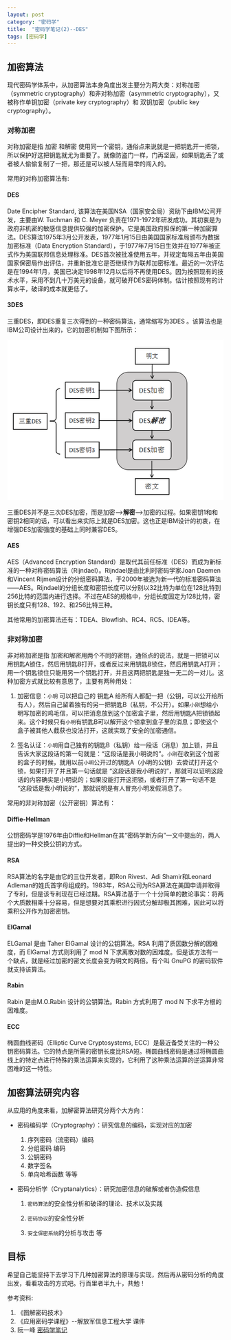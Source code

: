 ```yaml
---
layout: post
category: "密码学"
title:  "密码学笔记(2)--DES"
tags: [密码学]
---
```


## 加密算法

现代密码学体系中，从加密算法本身角度出发主要分为两大类：对称加密（symmetric cryptography）和非对称加密（asymmetric cryptography），又被称作单钥加密（private key cryptography）和 双钥加密（public key cryptography）。

### 对称加密

对称加密是指 加密 和解密 使用同一个密钥，通俗点来说就是一把钥匙开一把锁，所以保护好这把钥匙就尤为重要了。就像防盗门一样，门再坚固，如果钥匙丢了或者被人偷偷复制了一把，那还是可以被人轻而易举的闯入的。

常用的对称加密算法有:

#### DES

Date Encipher Standard, 该算法在美国NSA（国家安全局）资助下由IBM公司开发，主要由W. Tuchman 和 C. Meyer 负责在1971-1972年研发成功。其初衷是为政府非机密的敏感信息提供较强的加密保护。它是美国政府担保的第一种加密算法。DES算法1975年3月公开发表，1977年1月15日由美国国家标准局颁布为数据加密标准（Data Encryption Standard），于1977年7月15日生效并在1977年被正式作为美国联邦信息处理标准。DES首次被批准使用五年，并规定每隔五年由美国国家保密局作出评估，并重新批准它是否继续作为联邦加密标准。最近的一次评估是在1994年1月，美国已决定1998年12月以后将不再使用DES。因为按照现有的技术水平，采用不到几十万美元的设备，就可破开DES密码体制。估计按照现有的计算水平，破译的成本就更低了。

#### 3DES

三重DES，即DES重复三次得到的一种密码算法，通常缩写为3DES 。该算法也是IBM公司设计出来的，它的加密机制如下图所示：

![3DES](/uploads/img/cryptography/3des.png)

三重DES并不是三次DES加密，而是加密-->**解密**-->加密的过程。如果密钥1和和密钥2相同的话，可以看出来实际上就是DES加密。这也正是IBM设计的初衷，在增强DES加密强度的基础上同时兼容DES。

#### AES

AES（Advanced Encryption Standard）是取代其前任标准（DES）而成为新标准的一种对称密码算法（Rijndael）。Rijndael是由比利时密码学家Joan Daemen和Vincent Rijmen设计的分组密码算法，于2000年被选为新一代的标准密码算法——AES。Rijndael的分组长度和密钥长度可以分别以32比特为单位在128比特到256比特的范围内进行选择。不过在AES的规格中，分组长度固定为128比特，密钥长度只有128、192、和256比特三种。

其他常用的加密算法还有：TDEA、Blowfish、RC4、RC5、IDEA等。

### 非对称加密

非对称加密是指 加密和解密用两个不同的密钥，通俗点的说法，就是一把锁可以用钥匙A锁住，然后用钥匙B打开，或者反过来用钥匙B锁住，然后用钥匙A打开；用一个钥匙锁住只能用另一个钥匙打开，并且这两把钥匙是独一无二的一对儿。这种加密方式就比较有意思了，主要有两种用处：

1. 加密信息：`小明` 可以把自己的 钥匙A 给所有人都配一把（公钥，可以公开给所有人），然后自己留着独有的另一把钥匙B（私钥，不公开）。如果`小刚`想给小明写加密的鸡毛信，可以把消息放到这个加密盒子里，然后用钥匙A把锁锁起来。这个时候只有`小明`有钥匙B可以解开这个锁拿到盒子里的消息；即使这个盒子被其他人截获也没法打开，这就实现了安全的加密通信。

2. 签名认证：`小明`用自己独有的钥匙B（私钥）给一段话（消息）加上锁，并且告诉大家这段话的第一句就是：“这段话是我小明说的”。`小刚`在收到这个加密的盒子的时候，就用以前`小明`公开过的钥匙A（小明的公钥）去尝试打开这个锁，如果打开了并且第一句话就是 “这段话是我小明说的”，那就可以证明这段话的内容确实是小明说的；如果没能打开这把锁，或者打开了第一句话不是 “这段话是我小明说的”，那就说明是有人冒充小明发假消息了。

常用的非对称加密（公开密钥）算法有：

#### Diffie-Hellman

公钥密码学是1976年由Diffie和Hellman在其“密码学新方向”一文中提出的，两人提出的一种交换公钥的方式。

#### RSA

RSA算法的名字是由它的三位开发者，即Ron Rivest、Adi Shamir和Leonard Adleman的姓氏首字母组成的。1983年，RSA公司为RSA算法在美国申请并取得了专利，但是该专利现在已经过期。RSA算法基于一个十分简单的数论事实：将两个大质数相乘十分容易，但是想要对其乘积进行因式分解却极其困难，因此可以将乘积公开作为加密密钥。

####  ElGamal

ELGamal 是由 Taher ElGamal 设计的公钥算法。RSA 利用了质因数分解的困难度，而 ElGamal 方式则利用了 mod N 下求离散对数的困难度。但是该方法有一个缺点，就是经过加密的密文长度会变为明文的两倍。有个叫 GnuPG 的密码软件就支持该算法。

#### Rabin

Rabin 是由M.O.Rabin 设计的公钥算法。Rabin 方式利用了 mod N 下求平方根的困难度。

#### ECC

椭圆曲线密码（Elliptic Curve Cryptosystems, ECC）是最近备受关注的一种公钥密码算法。它的特点是所需的密钥长度比RSA短。椭圆曲线密码是通过将椭圆曲线上的特定点进行特殊的乘法运算来实现的，它利用了这种乘法运算的逆运算非常困难的这一特性。

## 加密算法研究内容

从应用的角度来看，加解密算法研究分两个大方向：

- 密码编码学（Cryptography）：研究信息的编码，实现对应的加密

  1. 序列密码（流密码）编码
  2. 分组密码 编码
  3. 公钥密码
  4. 数字签名
  5. 单向哈希函数 等等

- 密码分析学（Cryptanalytics）：研究加密信息的破解或者伪造假信息

  1. `密码算法`的安全性分析和破译的理论、技术以及实践

  2. `密码协议`的安全性分析

  3. `安全保密系统`的分析与攻击 等

## 目标
希望自己能坚持下去学习下几种加密算法的原理与实现，然后再从密码分析的角度出发，看看攻击的方式吧。行百里者半九十，共勉！

参考资料:

1. 《图解密码技术》
2. 《应用密码学课程》--解放军信息工程大学 课件
3. 阮一峰 [密码学笔记](http://www.ruanyifeng.com/blog/2006/12/notes_on_cryptography.html)